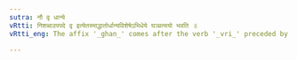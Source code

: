 ```yaml
---
sutra: नौ वृ धान्ये
vRtti: निशब्दउपपदे वृ इत्येतस्माद्धातोर्धान्यविशेषेऽभिधेये घञ्प्रत्ययो भवति ॥
vRtti_eng: The affix '_ghan_' comes after the verb '_vri_' preceded by '_ni_'; when the sense is that of grain.

---
```

